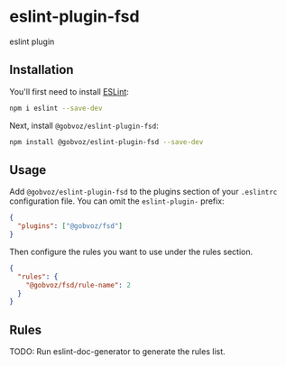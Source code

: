 # eslint-plugin-fsd

eslint plugin

## Installation

You'll first need to install [ESLint](https://eslint.org/):

```sh
npm i eslint --save-dev
```

Next, install `@gobvoz/eslint-plugin-fsd`:

```sh
npm install @gobvoz/eslint-plugin-fsd --save-dev
```

## Usage

Add `@gobvoz/eslint-plugin-fsd` to the plugins section of your `.eslintrc` configuration file. You can omit the `eslint-plugin-` prefix:

```json
{
  "plugins": ["@gobvoz/fsd"]
}
```

Then configure the rules you want to use under the rules section.

```json
{
  "rules": {
    "@gobvoz/fsd/rule-name": 2
  }
}
```

## Rules

<!-- begin auto-generated rules list -->

TODO: Run eslint-doc-generator to generate the rules list.

<!-- end auto-generated rules list -->
